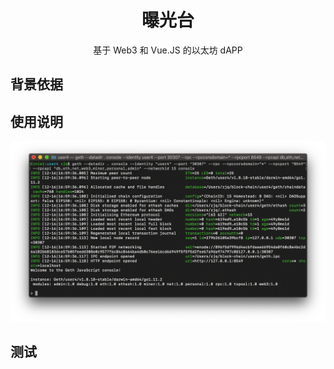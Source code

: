 <h1 align="center">曝光台</h1>
<p align="center">
基于 Web3 和 Vue.JS 的以太坊 dAPP
</p>

## 背景依据
## 使用说明
![](screenshot/2018-12-16-17.00.10.png)
## 测试